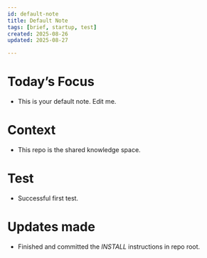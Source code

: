 ```yaml
---
id: default-note
title: Default Note
tags: [brief, startup, test]
created: 2025-08-26
updated: 2025-08-27

---
```

# Today’s Focus
- This is your default note. Edit me.

# Context
- This repo is the shared knowledge space.

# Test
- Successful first test.


# Updates made
- Finished and committed the *INSTALL* instructions in repo root.